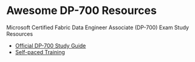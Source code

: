 # Awesome DP-700 Resources
Microsoft Certified Fabric Data Engineer Associate (DP-700) Exam Study Resources

- [Official DP-700 Study Guide](https://learn.microsoft.com/en-us/credentials/certifications/resources/study-guides/dp-700?wt.mc_id=certsustainedmkt_portfolioupdate_blog_wwl)
- [Self-paced Training](https://learn.microsoft.com/en-us/credentials/certifications/fabric-data-engineer-associate/?practice-assessment-type=certification#two-ways-to-prepare?wt.mc_id=certsustainedmkt_portfolioupdate_blog_wwl)
